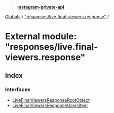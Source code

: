 > **[instagram-private-api](../README.md)**

[Globals](../globals.md) / ["responses/live.final-viewers.response"](_responses_live_final_viewers_response_.md) /

# External module: "responses/live.final-viewers.response"

## Index

### Interfaces

* [LiveFinalViewersResponseRootObject](../interfaces/_responses_live_final_viewers_response_.livefinalviewersresponserootobject.md)
* [LiveFinalViewersResponseUsersItem](../interfaces/_responses_live_final_viewers_response_.livefinalviewersresponseusersitem.md)